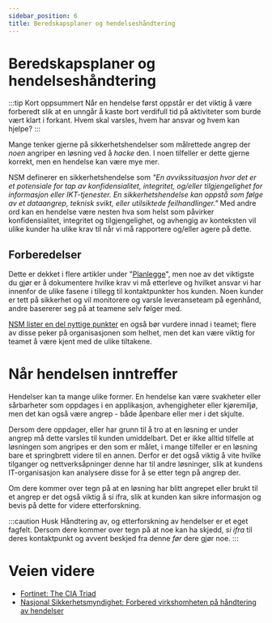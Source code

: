 ```yaml
---
sidebar_position: 6
title: Beredskapsplaner og hendelseshåndtering
---
```


# Beredskapsplaner og hendelseshåndtering
:::tip Kort oppsummert
Når en hendelse først oppstår er det viktig å være forberedt slik at en unngår å kaste bort verdifull tid på aktiviteter som burde vært klart i forkant. Hvem skal varsles, hvem har ansvar og hvem kan hjelpe? 
:::

Mange tenker gjerne på sikkerhetshendelser som målrettede angrep der _noen_ angriper en løsning ved å _hacke_ den. I noen tilfeller er dette gjerne korrekt, men en hendelse kan være mye mer.  

NSM definerer en sikkerhetshendelse som _"En avvikssituasjon hvor det er et potensiale for tap av konfidensialitet, integritet, og/eller tilgjengelighet for informasjon eller IKT-tjenester. En sikkerhetshendelse kan oppstå som følge av et dataangrep, teknisk svikt, eller utilsiktede feilhandlinger."_ Med andre ord kan en hendelse være nesten hva som helst som påvirker konfidensialitet, integritet og tilgjengelighet, og avhengig av konteksten vil ulike kunder ha ulike krav til når vi må rapportere og/eller agere på dette. 

## Forberedelser
Dette er dekket i flere artikler under "[Planlegge](../01_planlegge/introduction.md)", men noe av det viktigste du gjør er å dokumentere hvilke krav vi må etterleve og hvilket ansvar vi har innenfor de ulike fasene i tillegg til kontaktpunkter hos kunden. Noen kunder er tett på sikkerhet og vil monitorere og varsle leveranseteam på egenhånd, andre basererer seg på at teamene selv følger med.

[NSM lister en del nyttige punkter](https://nsm.no/regelverk-og-hjelp/rad-og-anbefalinger/grunnprinsipper-for-ikt-sikkerhet/handtere-og-gjenopprette/forbered-virksomheten-pa-handtering-av-hendelser/) en også bør vurdere innad i teamet; flere av disse peker på  organisasjonen som helhet, men det kan være viktig for teamet å være kjent med de ulike tiltakene. 

# Når hendelsen inntreffer
Hendelser kan ta mange ulike former. En hendelse kan være svakheter eller sårbarheter som oppdages i en applikasjon, avhengigheter eller kjøremiljø, men det kan også være angrep - både åpenbare eller mer i det skjulte. 

Dersom dere oppdager, eller har grunn til å tro at en løsning er under angrep må dette varsles til kunden umiddelbart. Det er ikke alltid tilfelle at løsningen som angripes er den som er målet, i mange tilfeller er en løsning bare et springbrett videre til en annen. Derfor er det også viktig å vite hvilke tilganger og nettverksåpninger denne har til andre løsninger, slik at kundens IT-organisasjon kan analysere disse for å se etter tegn på angrep der. 

Om dere kommer over tegn på at en løsning har blitt angrepet eller brukt til et angrep er det også viktig å si ifra, slik at kunden kan sikre informasjon og bevis på dette for videre etterforskning. 

:::caution Husk
Håndtering av, og etterforskning av hendelser er et eget fagfelt. Dersom dere kommer over tegn på at noe kan ha skjedd, _si ifra_ til deres kontaktpunkt og avvent beskjed fra denne _før_ dere gjør noe.
:::

# Veien videre
* [Fortinet: The CIA Triad](https://www.fortinet.com/resources/cyberglossary/cia-triad)
* [Nasjonal Sikkerhetsmyndighet: Forbered virkshomheten på håndtering av hendelser](https://nsm.no/regelverk-og-hjelp/rad-og-anbefalinger/grunnprinsipper-for-ikt-sikkerhet/handtere-og-gjenopprette/forbered-virksomheten-pa-handtering-av-hendelser/)
